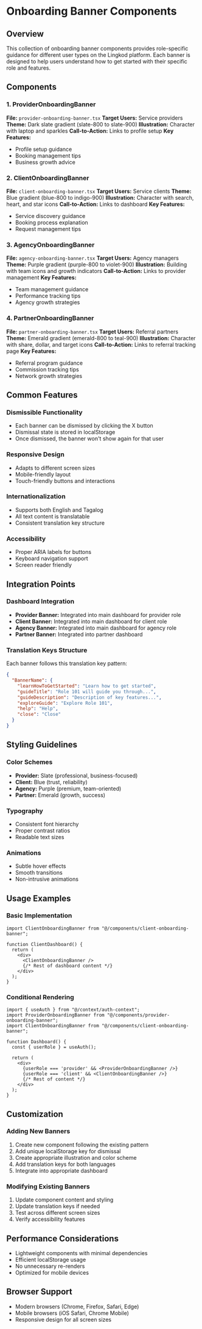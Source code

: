 # Onboarding Banner Components

## Overview
This collection of onboarding banner components provides role-specific guidance for different user types on the Lingkod platform. Each banner is designed to help users understand how to get started with their specific role and features.

## Components

### 1. ProviderOnboardingBanner
**File:** `provider-onboarding-banner.tsx`
**Target Users:** Service providers
**Theme:** Dark slate gradient (slate-800 to slate-900)
**Illustration:** Character with laptop and sparkles
**Call-to-Action:** Links to profile setup
**Key Features:**
- Profile setup guidance
- Booking management tips
- Business growth advice

### 2. ClientOnboardingBanner
**File:** `client-onboarding-banner.tsx`
**Target Users:** Service clients
**Theme:** Blue gradient (blue-800 to indigo-900)
**Illustration:** Character with search, heart, and star icons
**Call-to-Action:** Links to dashboard
**Key Features:**
- Service discovery guidance
- Booking process explanation
- Request management tips

### 3. AgencyOnboardingBanner
**File:** `agency-onboarding-banner.tsx`
**Target Users:** Agency managers
**Theme:** Purple gradient (purple-800 to violet-900)
**Illustration:** Building with team icons and growth indicators
**Call-to-Action:** Links to provider management
**Key Features:**
- Team management guidance
- Performance tracking tips
- Agency growth strategies

### 4. PartnerOnboardingBanner
**File:** `partner-onboarding-banner.tsx`
**Target Users:** Referral partners
**Theme:** Emerald gradient (emerald-800 to teal-900)
**Illustration:** Character with share, dollar, and target icons
**Call-to-Action:** Links to referral tracking page
**Key Features:**
- Referral program guidance
- Commission tracking tips
- Network growth strategies

## Common Features

### Dismissible Functionality
- Each banner can be dismissed by clicking the X button
- Dismissal state is stored in localStorage
- Once dismissed, the banner won't show again for that user

### Responsive Design
- Adapts to different screen sizes
- Mobile-friendly layout
- Touch-friendly buttons and interactions

### Internationalization
- Supports both English and Tagalog
- All text content is translatable
- Consistent translation key structure

### Accessibility
- Proper ARIA labels for buttons
- Keyboard navigation support
- Screen reader friendly

## Integration Points

### Dashboard Integration
- **Provider Banner:** Integrated into main dashboard for provider role
- **Client Banner:** Integrated into main dashboard for client role
- **Agency Banner:** Integrated into main dashboard for agency role
- **Partner Banner:** Integrated into partner dashboard

### Translation Keys Structure
Each banner follows this translation key pattern:
```json
{
  "BannerName": {
    "learnHowToGetStarted": "Learn how to get started",
    "guideTitle": "Role 101 will guide you through...",
    "guideDescription": "Description of key features...",
    "exploreGuide": "Explore Role 101",
    "help": "Help",
    "close": "Close"
  }
}
```

## Styling Guidelines

### Color Schemes
- **Provider:** Slate (professional, business-focused)
- **Client:** Blue (trust, reliability)
- **Agency:** Purple (premium, team-oriented)
- **Partner:** Emerald (growth, success)

### Typography
- Consistent font hierarchy
- Proper contrast ratios
- Readable text sizes

### Animations
- Subtle hover effects
- Smooth transitions
- Non-intrusive animations

## Usage Examples

### Basic Implementation
```tsx
import ClientOnboardingBanner from "@/components/client-onboarding-banner";

function ClientDashboard() {
  return (
    <div>
      <ClientOnboardingBanner />
      {/* Rest of dashboard content */}
    </div>
  );
}
```

### Conditional Rendering
```tsx
import { useAuth } from "@/context/auth-context";
import ProviderOnboardingBanner from "@/components/provider-onboarding-banner";
import ClientOnboardingBanner from "@/components/client-onboarding-banner";

function Dashboard() {
  const { userRole } = useAuth();
  
  return (
    <div>
      {userRole === 'provider' && <ProviderOnboardingBanner />}
      {userRole === 'client' && <ClientOnboardingBanner />}
      {/* Rest of content */}
    </div>
  );
}
```

## Customization

### Adding New Banners
1. Create new component following the existing pattern
2. Add unique localStorage key for dismissal
3. Create appropriate illustration and color scheme
4. Add translation keys for both languages
5. Integrate into appropriate dashboard

### Modifying Existing Banners
1. Update component content and styling
2. Update translation keys if needed
3. Test across different screen sizes
4. Verify accessibility features

## Performance Considerations
- Lightweight components with minimal dependencies
- Efficient localStorage usage
- No unnecessary re-renders
- Optimized for mobile devices

## Browser Support
- Modern browsers (Chrome, Firefox, Safari, Edge)
- Mobile browsers (iOS Safari, Chrome Mobile)
- Responsive design for all screen sizes
